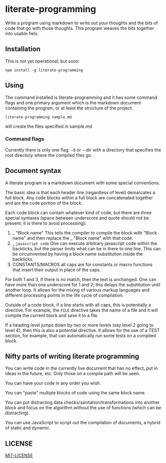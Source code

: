 literate-programming
====================

Write a program using markdown to write out your thoughts and the bits of code that go with those thoughts. This program weaves the bits together into usable fiels. 

## Installation

This is not yet operational, but soon: 

    npm install -g literate-programming

## Using

The command installed is literate-programming and it has some command flags and one primary argument which is the markdown document containing the program, or at least the structure of the project. 

    literate-programming sample.md 

will create the files specified in sample.md

### Command flags
Currently there is only one flag: -d or --dir  with a directory that specifies the root directory where the compiled files go.

## Document syntax

A literate program is a markdown document with some special conventions. 

The basic idea is that each header line (regardless of level) demarcates a full block. Any code blocks within a full block are concatenated together and are the code portion of the block. 

Each code block can contain whatever kind of code, but there are three special syntaxes (space between underscore and quote should not be present; it is there to avoid processing): 

1. _ "Block name" This tells the compiler to compile the block with "Block name" and then replace the _ "Block name" with that code.
2. _ `javascript code`  One can execute arbitrary javascript code within the backticks, but the parser limits what can be in there to one line. This can be circumvented by having a block name substitution inside the backticks. 
3. CONSTANTS/MACROS all caps are for constants or macro functions that insert their output in place of the caps. 

For both 1 and 3, if there is no match, then the text is unchanged. One can have more than one underscore for 1 and 2; this delays the substitution until another loop. It allows for the mixing of various markup languages and different processing points in the life cycle of compilation.

Outside of a code block, if a line starts with all caps, this is potentially a directive. For example, the `FILE` directive takes the name of a file and it will compile the current block and save it to a file. 

If a heading level jumps down by two or more levels (say level 2 going to level 4), then this is also a potential directive. It allows for the use of a TEST section, for example, that can automatically run some tests on a compiled block.

## Nifty parts of writing literate programming

You can write code in the currently live document that has no effect, put in ideas in the future, etc. Only those on a compile path will be seen. 

You can have your code in any order you wish. 

You can "paste" multiple blocks of code using the same block name. 

You can put distracting data checks/sanitation/transformations into another block and focus on the algorithm without the use of functions (which can be distracting). 

You can use JavaScript to script out the compilation of documents, a hybrid of static and dynamic. 

## LICENSE

[MIT-LICENSE](https://github.com/jostylr/literate-programming/blob/master/LICENSE)